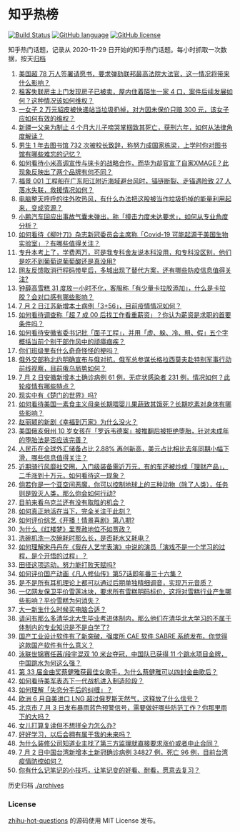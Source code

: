 # 知乎热榜
[![Build Status](https://github.com/ToWeLong/zhihu-hot-questions/workflows/CI/badge.svg)](https://github.com/ToWeLong/zhihu-hot-questions/actions)
[![GitHub language](https://img.shields.io/badge/language-golang-orange.svg)](https://golang.org/)
[![GitHub license](https://img.shields.io/github/license/ToWeLong/zhihu-hot-questions)](https://github.com/ToWeLong/zhihu-hot-questions/blob/main/LICENSE)

知乎热门话题，记录从 2020-11-29 日开始的知乎热门话题。每小时抓取一次数据，按天[归档](./archives)

<!-- BEGIN -->

1. [美国超 78 万人签署请愿书，要求弹劾联邦最高法院大法官，这一情况将带来什么影响？](https://www.zhihu.com/question/541091938)
1. [租客失联房主上门发现房子已被卖，屋内住着陌生一家 4 口，案件后续发展如何？这种情况该如何维权？](https://www.zhihu.com/question/540808817)
1. [一女子 2 万元貂皮被快递站当垃圾扔掉，对方因未保价只赔 300 元，该女子应如何有效的维权？](https://www.zhihu.com/question/541098135)
1. [新疆一父亲为制止 4 个月大儿子啼哭掌掴致其死亡，获刑六年，如何从法律角度解读？](https://www.zhihu.com/question/541243173)
1. [男生 1 年去图书馆 732 次被校长致辞，称努力成国家栋梁，上学时你对图书馆有哪些难忘的记忆？](https://www.zhihu.com/question/541128226)
1. [如何看待小米高调宣传与徕卡的战略合作，而华为却官宣了自家XMAGE？此现象反映出了两个品牌有何不同？](https://www.zhihu.com/question/541161657)
1. [福景 001 工程船在广东阳江附近海域避台风时，锚链断裂、走锚遇险致 27 人落水失联，救援情况如何？](https://www.zhihu.com/question/541206020)
1. [电脑整天呼呼的往外吹热风，有什么办法把这股被当作垃圾扔掉的能量利用起来，变成资源？](https://www.zhihu.com/question/540259910)
1. [小鹏汽车回应出事故气囊未弹出，称「撞击力度未达要求」，如何从专业角度分析？](https://www.zhihu.com/question/541108530)
1. [如何看待《柳叶刀》杂志新冠委员会主席称「Covid-19 可能起源于美国生物实验室」？有哪些值得关注？](https://www.zhihu.com/question/541154437)
1. [专升本考上了，学费两万，可是我专科舍友说本科没用，和专科没区别，他们是吃不到葡萄说葡萄酸还是真没用?](https://www.zhihu.com/question/540620540)
1. [网友反馈取消行程码带星后，多城出现了替代方案，还有哪些防疫信息值得关注?](https://www.zhihu.com/question/541108229)
1. [钟薛高雪糕 31 度放一小时不化，客服称「有少量卡拉胶添加」，什么是卡拉胶？会对口感有哪些影响？](https://www.zhihu.com/question/541175444)
1. [7 月 2 日江苏新增本土病例「3+56」，目前疫情情况如何？](https://www.zhihu.com/question/541244083)
1. [如何看待调查称「超 7 成 00 后找工作看重薪资」？你认为薪资是求职的首要条件吗？](https://www.zhihu.com/question/540765362)
1. [如何看待安徽省委书记批「面子工程」，并用「虚、躲、冷、粗、假」五个字概括当前个别干部作风中的顽瘴痼疾？](https://www.zhihu.com/question/541255591)
1. [你们班级里有什么奇奇怪怪的梗吗？](https://www.zhihu.com/question/525827171)
1. [俄外交部称北约明确宣布与俄对抗，俄军总参谋长格拉西莫夫赴特别军事行动前线视察，目前俄乌局势如何？](https://www.zhihu.com/question/541149172)
1. [7 月 2 日安徽新增本土确诊病例 61 例，无症状感染者 231 例，情况如何？此轮疫情有哪些特点？](https://www.zhihu.com/question/541245446)
1. [现实中有《楚门的世界》吗?](https://www.zhihu.com/question/35395059)
1. [如何看待美国一素食主义母亲长期喂婴儿果蔬致其饿死？长期吃素对身体有哪些影响？](https://www.zhihu.com/question/541176757)
1. [赵丽颖的新剧《幸福到万家》为什么没火？](https://www.zhihu.com/question/540950098)
1. [美国俄亥俄州 10 岁女孩在「罗诉韦德案」被推翻后被拒绝堕胎，针对未成年的堕胎法是否应该完善？](https://www.zhihu.com/question/541262534)
1. [人民币在全球外汇储备占比 2.88% 再创新高，美元占比相比去年同期小幅下滑，哪些信息值得关注？](https://www.zhihu.com/question/540985616)
1. [近期骑行风靡社交圈，入门级装备需近万元，有的车还被炒成「理财产品」，二手涨到十万元，如何看待这一现象？](https://www.zhihu.com/question/541167752)
1. [倘若你是一个亚空间恶魔，你可以控制地球上的三种动物（除了人类），任务则是毁灭人类，那么你会如何行动?](https://www.zhihu.com/question/540773970)
1. [目前来看乌克兰还有没有取胜的机会？](https://www.zhihu.com/question/540787366)
1. [如何真正地活在当下，完全关注于此刻？](https://www.zhihu.com/question/349165269)
1. [如何评价综艺《开播！情景喜剧》第八期?](https://www.zhihu.com/question/541153738)
1. [为什么《红楼梦》里贾赦地位不如贾政？](https://www.zhihu.com/question/23841929)
1. [洗碗机洗一次碗耗时那么长，是否耗水又耗电？](https://www.zhihu.com/question/538887494)
1. [如何理解宋丹丹在《我在人艺学表演》中说的演员「演戏不是一个学习的过程，是个开悟的过程」？](https://www.zhihu.com/question/540913283)
1. [田径这项运动，努力能打败天赋吗?](https://www.zhihu.com/question/530815803)
1. [如何评价国产动画《凡人修仙传》第57话即年番三十六集？](https://www.zhihu.com/question/540969079)
1. [是不是所有耳机理论上都可以通过后期单独精细调音，实现万元音质？](https://www.zhihu.com/question/534850815)
1. [一亿网友保卫平价雪莲冰块，要求所有雪糕明码标价，这将对雪糕行业产生哪些影响？平价雪糕为何消失？](https://www.zhihu.com/question/541150716)
1. [大一新生什么时候买电脑合适？](https://www.zhihu.com/question/541183353)
1. [请问有那么多清华北大生毕业考进体制内，那么他们在清华北大学习的不属于体制内的专业知识是不是白学了?](https://www.zhihu.com/question/537429132)
1. [国产工业设计软件有了新突破，强度所 CAE 软件 SABRE 系统发布，你觉得这款国产软件有什么意义？](https://www.zhihu.com/question/541099769)
1. [泳联世锦赛任茜/段宇混双 10 米台夺冠，中国队已获得 11 个跳水项目金牌，中国跳水为何这么强？](https://www.zhihu.com/question/541105409)
1. [第 33 届金曲奖蔡健雅获最佳女歌手，为什么蔡健雅可以四封金曲歌后？](https://www.zhihu.com/question/541191844)
1. [如何看待美军表态下一代战机进入制造阶段？](https://www.zhihu.com/question/535792997)
1. [如何理解「失恋分手后的纠缠」？](https://www.zhihu.com/question/67662297)
1. [欧洲 6 月自美进口 LNG 超过俄罗斯天然气，这释放了什么信号？](https://www.zhihu.com/question/541088837)
1. [北京市 7 月 3 日发布暴雨蓝色预警信号，需要做好哪些防范工作？你那里雨下的大吗？](https://www.zhihu.com/question/540945952)
1. [女儿打算复读但不想拼全力怎么办?](https://www.zhihu.com/question/541069638)
1. [好好学习，以后会拥有属于我的未来吗？](https://www.zhihu.com/question/537544303)
1. [为什么装修公司知道业主找了第三方监理就直接要求涨价或者中止合同？](https://www.zhihu.com/question/269400900)
1. [7 月 2 日中国台湾新增本土新冠确诊病例 34827 例，死亡 96 例，目前台湾疫情防控如何？](https://www.zhihu.com/question/541127083)
1. [你有什么记笔记的小技巧，让笔记变的好看、耐看，愿意去复习？](https://www.zhihu.com/question/373229426)

<!-- END -->

历史归档 [./archives](./archives)


### License
[zhihu-hot-questions](https://github.com/towelong/zhihu-hot-questions) 的源码使用 MIT License 发布。